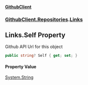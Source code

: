 #### [GithubClient](index.md 'index')
### [GithubClient.Repositories](GithubClient.Repositories.md 'GithubClient.Repositories').[Links](GithubClient.Repositories.Links.md 'GithubClient.Repositories.Links')

## Links.Self Property

Github API Url for this object

```csharp
public string? Self { get; set; }
```

#### Property Value
[System.String](https://docs.microsoft.com/en-us/dotnet/api/System.String 'System.String')